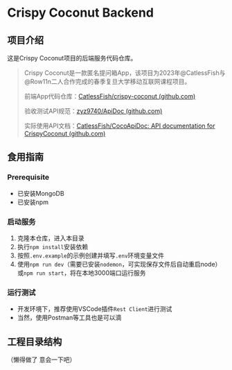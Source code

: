 # Crispy Coconut Backend

## 项目介绍

这是Crispy Coconut项目的后端服务代码仓库。

> Crispy Coconut是一款匿名提问箱App，该项目为2023年@CatlessFish与@Row11n二人合作完成的春季复旦大学移动互联网课程项目。
>
> 前端App代码仓库：[CatlessFish/crispy-coconut (github.com)](https://github.com/CatlessFish/crispy-coconut)
>
> 验收测试API规范：[zyz9740/ApiDoc (github.com)](https://github.com/zyz9740/ApiDoc)
>
> 实际使用API文档：[CatlessFish/CocoApiDoc: API documentation for CrispyCoconut (github.com)](https://github.com/CatlessFish/CocoApiDoc)



## 食用指南

### Prerequisite

- 已安装MongoDB
- 已安装npm



### 启动服务

1. 克隆本仓库，进入本目录
2. 执行`npm install`安装依赖
3. 按照`.env.example`的示例创建并填写`.env`环境变量文件
4. 使用`npm run dev`（需要已安装`nodemon`，可实现保存文件后自动重启node）或`npm run start`，将在本地3000端口运行服务



### 运行测试

- 开发环境下，推荐使用VSCode插件`Rest Client`进行测试
- 当然，使用Postman等工具也是可以滴



## 工程目录结构

（懒得做了 意会一下吧）

